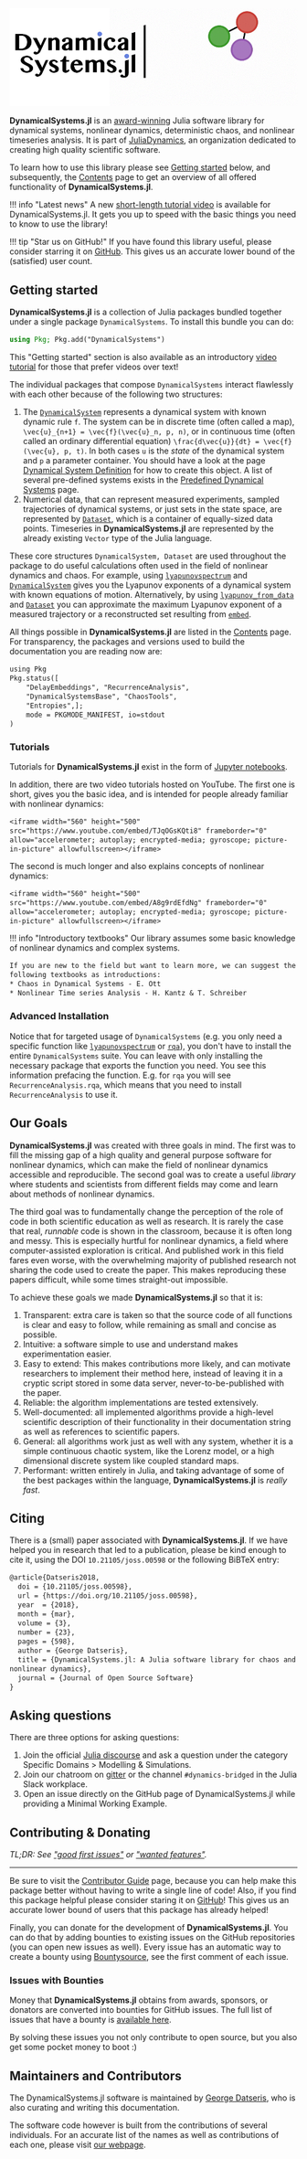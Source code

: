![DynamicalSystems.jl logo: The Double Pendulum](https://raw.githubusercontent.com/JuliaDynamics/JuliaDynamics/master/videos/chaos/dynamicalsystems_logo.gif?raw=true)

**DynamicalSystems.jl** is an [award-winning](https://dsweb.siam.org/The-Magazine/Article/winners-of-the-dsweb-2018-software-contest) Julia software library for dynamical systems, nonlinear dynamics, deterministic chaos, and nonlinear timeseries analysis.
It is part of [JuliaDynamics](https://juliadynamics.github.io/JuliaDynamics/), an organization dedicated to creating high quality scientific software.

To learn how to use this library please see [Getting started](@ref) below, and subsequently, the [Contents](@ref) page to get an overview of all offered functionality of **DynamicalSystems.jl**.

!!! info "Latest news"
    A new [short-length tutorial video](https://www.youtube.com/watch?v=TJqOGsKQti8) is available for DynamicalSystems.jl. It gets you up to speed with the basic things you need to know to use the library! 


!!! tip "Star us on GitHub!"
    If you have found this library useful, please consider starring it on [GitHub](https://github.com/JuliaDynamics/DynamicalSystems.jl).
    This gives us an accurate lower bound of the (satisfied) user count.

## Getting started
**DynamicalSystems.jl** is a collection of Julia packages bundled together under a single package `DynamicalSystems`. To install this bundle you can do:
```julia
using Pkg; Pkg.add("DynamicalSystems")
```

This "Getting started" section is also available as an introductory [video tutorial](https://www.youtube.com/watch?v=TJqOGsKQti8) for those that prefer videos over text!

The individual packages that compose `DynamicalSystems` interact flawlessly with each other because of the following two structures:

1. The [`DynamicalSystem`](@ref) represents a dynamical system with known dynamic rule ``f``. The system can be in discrete time (often called a map), ``\vec{u}_{n+1} = \vec{f}(\vec{u}_n, p, n)``, or in continuous time (often called an ordinary differential equation) ``\frac{d\vec{u}}{dt} = \vec{f}(\vec{u}, p, t)``. In both cases ``u`` is the _state_ of the dynamical system and ``p`` a parameter container. You should have a look at the page [Dynamical System Definition](@ref) for how to create this object. A list of several pre-defined systems exists in the [Predefined Dynamical Systems](@ref) page.
2. Numerical data, that can represent measured experiments, sampled trajectories of dynamical systems, or just sets in the state space, are represented by [`Dataset`](@ref), which is a container of equally-sized data points. Timeseries in **DynamicalSystems.jl** are represented by the already existing `Vector` type of the Julia language.

These core structures `DynamicalSystem, Dataset` are used throughout the package to do useful calculations often used in the field of nonlinear dynamics and chaos.
For example, using [`lyapunovspectrum`](@ref) and [`DynamicalSystem`](@ref) gives you the Lyapunov exponents of a dynamical system with known equations of motion.
Alternatively, by using [`lyapunov_from_data`](@ref) and [`Dataset`](@ref) you can approximate the maximum Lyapunov exponent of a measured trajectory or a reconstructed set resulting from [`embed`](@ref).

All things possible in **DynamicalSystems.jl** are listed in the [Contents](@ref) page. For transparency, the packages and versions used to build the documentation you are reading now are:

```@example MAIN
using Pkg
Pkg.status([
    "DelayEmbeddings", "RecurrenceAnalysis",
    "DynamicalSystemsBase", "ChaosTools",
    "Entropies",];
    mode = PKGMODE_MANIFEST, io=stdout
)
```

### Tutorials
Tutorials for **DynamicalSystems.jl** exist in the form of [Jupyter notebooks](https://github.com/JuliaDynamics/JuliaDynamics/tree/master/tutorials).

In addition, there are two video tutorials hosted on YouTube. The first one is short, gives you the basic idea, and is intended for people already familiar with nonlinear dynamics:

```@raw html
<iframe width="560" height="500" src="https://www.youtube.com/embed/TJqOGsKQti8" frameborder="0" allow="accelerometer; autoplay; encrypted-media; gyroscope; picture-in-picture" allowfullscreen></iframe>
```

The second is much longer and also explains concepts of nonlinear dynamics:

```@raw html
<iframe width="560" height="500" src="https://www.youtube.com/embed/A8g9rdEfdNg" frameborder="0" allow="accelerometer; autoplay; encrypted-media; gyroscope; picture-in-picture" allowfullscreen></iframe>
```

!!! info "Introductory textbooks"
    Our library assumes some basic knowledge of nonlinear dynamics and complex systems.

    If you are new to the field but want to learn more, we can suggest the following textbooks as introductions:
    * Chaos in Dynamical Systems - E. Ott
    * Nonlinear Time series Analysis - H. Kantz & T. Schreiber


### Advanced Installation
Notice that for targeted usage of `DynamicalSystems` (e.g. you only need a specific function like [`lyapunovspectrum`](@ref) or [`rqa`](@ref)),
you don't have to install the entire `DynamicalSystems` suite. You can leave with only installing the necessary package that exports
the function you need. You see this information prefacing the function. E.g. for `rqa` you will see `RecurrenceAnalysis.rqa`, which
means that you need to install `RecurrenceAnalysis` to use it.

## Our Goals
**DynamicalSystems.jl** was created with three goals in mind.
The first was to fill the missing gap of a high quality and general purpose software for nonlinear dynamics, which can make the field of nonlinear dynamics accessible and reproducible.
The second goal was to create a useful _library_ where students and scientists from different fields may come and learn about methods of nonlinear dynamics.

The third goal was to fundamentally change the perception of the role of code in both scientific education as well as research.
It is rarely the case that real, _runnable_ code is shown in the classroom, because it is often long and messy.
This is especially hurtful for nonlinear dynamics, a field where computer-assisted exploration is critical.
And published work in this field fares even worse, with the overwhelming majority of published research not sharing the code used to create the paper.
This makes reproducing these papers difficult, while some times straight-out impossible.

To achieve these goals we made **DynamicalSystems.jl** so that it is:

1. Transparent: extra care is taken so that the source code of all functions is clear and easy to follow, while remaining as small and concise as possible.
2. Intuitive: a software simple to use and understand makes experimentation easier.
3. Easy to extend: This makes contributions more likely, and can motivate researchers to implement their method here, instead of leaving it in a cryptic script stored in some data server, never-to-be-published with the paper.
4. Reliable: the algorithm implementations are tested extensively.
5. Well-documented: all implemented algorithms provide a high-level scientific description of their functionality in their documentation string as well as references to scientific papers.
6. General: all algorithms work just as well with any system, whether it is a simple continuous chaotic system, like the Lorenz model, or a high dimensional discrete system like coupled standard maps.
7. Performant: written entirely in Julia, and taking advantage of some of the best packages within the language, **DynamicalSystems.jl** is _really fast_.

## Citing
There is a (small) paper associated with **DynamicalSystems.jl**. If we have helped
you in research that led to a publication, please be kind enough to cite it, using
the DOI `10.21105/joss.00598` or the following BiBTeX entry:
```
@article{Datseris2018,
  doi = {10.21105/joss.00598},
  url = {https://doi.org/10.21105/joss.00598},
  year  = {2018},
  month = {mar},
  volume = {3},
  number = {23},
  pages = {598},
  author = {George Datseris},
  title = {DynamicalSystems.jl: A Julia software library for chaos and nonlinear dynamics},
  journal = {Journal of Open Source Software}
}
```


## Asking questions

There are three options for asking questions:

1. Join the official [Julia discourse](https://discourse.julialang.org/) and ask a question under the category Specific Domains > Modelling & Simulations.
2. Join our chatroom on [gitter](https://gitter.im/JuliaDynamics/Lobby) or the channel `#dynamics-bridged` in the Julia Slack workplace.
3. Open an issue directly on the GitHub page of DynamicalSystems.jl while providing a Minimal Working Example.

## Contributing & Donating

*TL;DR: See ["good first issues"](https://github.com/issues?q=is%3Aopen+is%3Aissue+repo%3AJuliaDynamics%2FChaosTools.jl+repo%3AJuliaDynamics%2FDynamicalSystemsBase.jl+repo%3AJuliaDynamics%2FDelayEmbeddings.jl+repo%3AJuliaDynamics%2FRecurrenceAnalysis.jl+repo%3AJuliaDynamics%2FDynamicalSystems.jl+label%3A%22good+first+issue%22+) or ["wanted features"](https://github.com/issues?q=is%3Aopen+is%3Aissue+repo%3AJuliaDynamics%2FChaosTools.jl+repo%3AJuliaDynamics%2FDynamicalSystemsBase.jl+repo%3AJuliaDynamics%2FDelayEmbeddings.jl+repo%3AJuliaDynamics%2FRecurrenceAnalysis.jl+repo%3AJuliaDynamics%2FDynamicalSystems.jl+label%3A%22wanted+feature%22+).*

---

Be sure to visit the [Contributor Guide](@ref) page, because you can help make this package better without having to write a single line of code! Also, if you find this package helpful please consider staring it on [GitHub](https://github.com/JuliaDynamics/DynamicalSystems.jl)! This gives us an accurate lower bound of users that this package has already helped!

Finally, you can donate for the development of **DynamicalSystems.jl**. You can do that by adding bounties to existing issues on the GitHub repositories (you can open new issues as well). Every issue has an automatic way to create a bounty using [Bountysource](https://www.bountysource.com/), see the first comment of each issue.

### Issues with Bounties
Money that **DynamicalSystems.jl** obtains from awards, sponsors, or donators are converted into bounties for GitHub issues. The full list of issues that have a bounty is [available here](https://github.com/issues?utf8=%E2%9C%93&q=is%3Aopen+is%3Aissue+org%3AJuliaDynamics+label%3Abounty).

By solving these issues you not only contribute to open source, but you also get some pocket money to boot :)


## Maintainers and Contributors
The DynamicalSystems.jl software is maintained by [George Datseris](https://github.com/Datseris), who is also curating and writing this documentation.

The software code however is built from the contributions of several individuals. For an accurate list of the names as well as contributions of each one, please visit [our webpage](https://juliadynamics.github.io/JuliaDynamics/people).
